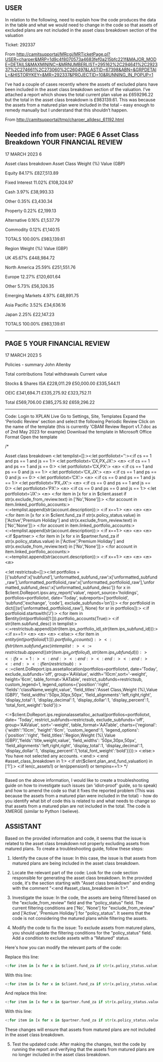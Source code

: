 ## USER
In relation to the following, need to explain how the code produces the data in the table and what we would need to change in the code so that assets of excluded plans are not included in the asset class breakdown section of the valuation

Ticket:
292337 

From <http://camitsupportal/MRcgi/MRTicketPage.pl?USER=charper&MRP=1d9c4f8070573a4683fef0a215bfc221f&MAJOR_MODE=DETAILS&MAXMININC=&MRNUMBERLIST=295162%2C294641%2C292337%2C274661%2C273060%2C260497&LASTID=67398&ABN=&GRPDETAIL=&HISTORYKEY=&MR=292337&PROJECTID=10&RUNNING_IN_POPUP=1> 

I’ve had a couple of cases recently where the assets of excluded plans have been included in the asset class breakdown section of the valuation.
I’ve attached a report which shows the total current plan value as £659296.22 but the total in the asset class breakdown is £983139.61.
This was because the assets from a matured plan were included in the total – easy enough to remedy manually but I understand that this shouldn’t happen.

From <http://camitsupportal/tmp/charper_alldesc_61192.html> 



Needed info from user:
PAGE 6
Asset Class Breakdown 
YOUR FINANCIAL REVIEW
-
17 MARCH 2023
6
 
Asset class breakdown 
Asset Class
Weight (%) 
Value (GBP)
 
Equity
84.17%
£827,513.89
 
Fixed Interest
11.02%
£108,324.97
 
Cash
3.97%
£38,993.33
 
Other
0.35%
£3,430.34
 
Property
0.22%
£2,199.13
 
Alternative
0.16%
£1,537.79
 
Commodity
0.12%
£1,140.15
 
TOTALS
100.00% 
£983,139.61
 
Region
Weight (%)
Value (GBP)
 
UK
45.67%
£448,984.72
 
North America
25.59%
£251,551.76
 
Europe
12.27%
£120,601.64
 
Other
5.73%
£56,326.35
 
Emerging Markets
4.97%
£48,891.75
 
Asia Pacific
3.52%
£34,636.16
 
Japan
2.25%
£22,147.23
 
TOTALS
100.00% 
£983,139.61
 
-------------------------------------------------------

PAGE 5
YOUR FINANCIAL REVIEW
-
17 MARCH 2023
5
 
Policies - summary 
John Allenby
 
Total contributions
Total withdrawals
Current value
 
Stocks & Shares ISA
£228,011.29
£50,000.00
£335,544.11
 
OEIC
£341,694.71
£335,275.92
£323,752.11
 
Total
£569,706.00
£385,275.92
£659,296.22

-------------------------------------------------------

Code:
Login to XPLAN Live
Go to Settings, Site, Templates
Expand the 'Periodic Review' section and select the following
	Periodic Review
Click on the name of the template (this is currently 'CBAM Review Report v1.7.doc as of 2nd May 2023 for example)
Download the template in Microsoft Office Format
Open the template

/*

Asset class breakdown
<:let templist=[]:><:let portfoliotxt=’’:><:if cs == 1 and ps == 1 and js == 1:>
<:let portfoliotxt=’CX,PX,JX’:>
<:end:>
<:if cs == 1 and ps == 1 and js == 0:>
<:let portfoliotxt=’CX,PX’:>
<:end:>
<:if cs == 1 and ps == 0 and js == 1:>
<:let portfoliotxt=’CX,JX’:>
<:end:>
<:if cs == 1 and ps == 0 and js == 0:>
<:let portfoliotxt=’CX’:>
<:end:>
<:if cs == 0 and ps == 1 and js == 1:>
<:let portfoliotxt=’PX,JX’:>
<:end:>
<:if cs == 0 and ps == 1 and js == 0:>
<:let portfoliotxt=’PX’:>
<:end:>
<:if cs == 0 and ps == 0 and js == 1:>
<:let portfoliotxt=’JX’:>
<:end:>
<:for item in [x for x in $client.asset if str(x.exclude_from_review.text) in ['No','None']]:>
<:for account in item.linked_portfolio_accounts:> 
<:=templist.append(str(account.description)):> <:if x==1:>
<:end:>
<:end:>
<:end:>
<:for item in [x for x in $client.fund_za if str(x.policy_status.value) in ['Active','Premium Holiday'] and str(x.exclude_from_review.text) in ['No','None']]:>
<:for account in item.linked_portfolio_accounts:>
<:=templist.append(str(account.description)):> <:if x==1:>
<:end:>
<:end:>
<:end:>
<:if $partner:>
<:for item in [x for x in $partner.fund_za if str(x.policy_status.value) in ['Active','Premium Holiday'] and str(x.exclude_from_review.text) in ['No','None']]:>
<:for account in item.linked_portfolio_accounts:>
<:=templist.append(str(account.description)):> <:if x==1:>
<:end:>
<:end:>
<:end:>
<:end:>
 
<:let restrictsub=[]:><:let portfolios =[{‘subfund’:x[‘subfund’],‘unformatted_subfund_raw’:x[‘unformatted_subfund_raw’],’unformatted_portfolioid_raw’:x[‘unformatted_portfolioid_raw’],’unformatted_subfund_desc‘:x[‘unformatted_subfund_desc’]} for x in $client.DoReport.ipsv.any_report('value', report_source='holdings', portfolios=portfoliotxt, date=’Today’, subreports=[‘portfolioid’, ‘subfund’,'exchange', 'code'], exclude_subfunds=’on’)]:> <:for portfolioid in dict([(sr[‘unformatted_portfolioid_raw’], None) for sr in portfolios]):>
<:if portfolioid.startswith(‘J’):>
<:for item in $entity(int(portfolioid[1:])).portfolio_accounts(True):>
<:if str(item.subfund_desc) in templist:>
<:=restrictsub.append((str(item.ips_portfolio_id),str(item.ips_subfund_id))):> <:if x==1:>
<:end:>
<:end:>
<:end:>
<:else:>
<:for item in $entity(int(portfolioid[1:])).portfolio_accounts():>
<:if str(item.subfund_desc) in templist:>
<:=restrictsub.append((str(item.ips_portfolio_id),str(item.ips_subfund_id))):> <:if x==1:>
<:end:>
<:end:>
<:end:>
<:end:>
<:end:>
<:if len(restrictsub):>
<:=$client.DoReport.ips.assetallocation(portfolios=portfoliotxt, date='Today', exclude_subfunds='off', group='AAValue', width='10cm',sort='-weight', height='6cm', table_format='AATable', restrict_subfunds=restrictsub, custom_legend=1, legend_options={'position':'right', 'fields':'className,weight,value', 'field_titles':'Asset Class,Weight (%),Value (GBP)', 'field_widths':'50px,30px,50px', 'field_alignments':'left,right,right', 'display_total':1, 'display_decimal':1, 'display_dollar':1, 'display_percent':1, 'total_font_weight':'bold'}):>
 
<:=$client.DoReport.ips.regionalassetalloc_actual(portfolios=portfoliotxt, date= 'Today', restrict_subfunds=restrictsub, exclude_subfunds='off', group='AAValue', sort='-weight', table_format='AATable', charts={'regional':{'width':'10cm', 'height':'6cm', 'custom_legend':1, 'legend_options':{'position':'right', 'field_titles':'Region,Weight (%),Value (GBP)','fields':'title,weight,value', 'field_widths': '50px,30px,50px', 'field_alignments':'left,right,right', 'display_total':1, 'display_decimal':1, 'display_dollar':1, 'display_percent':1,'total_font_weight':'bold'}}}):>
<:else:>
You have not selected any accounts.
<:end:>
<:end #asset_class_breakdown in 1:>
<:if str($client.plan_and_fund_valuation) in [‘1’]:>
<:if len(c_assets1) or len(ppension1) or tempins==1:>
*/

-------------------------------------------------------

Based on the above information, I would like to create a troubleshooting guide on how to investigate such issues (an 'idiot-proof' guide, so to speak) and how to amend the code so that it fixes the reported problem (This was because the assets from a matured plan were included in the total) - how do you identify what bit of code this is related to and what needs to change so that assets from a matured plan are not included in the total. The code is XMERGE (similar to Python I believe).

## ASSISTANT
Based on the provided information and code, it seems that the issue is related to the asset class breakdown not properly excluding assets from matured plans. To create a troubleshooting guide, follow these steps:

1. Identify the cause of the issue: 
In this case, the issue is that assets from matured plans are being included in the asset class breakdown.

2. Locate the relevant part of the code: 
Look for the code section responsible for generating the asset class breakdown. In the provided code, it's the section starting with "Asset class breakdown" and ending with the comment "<:end #asset_class_breakdown in 1:>".

3. Investigate the issue: 
In the code, the assets are being filtered based on the "exclude_from_review" field and the "policy_status" field. The current filtering conditions are ['No', 'None'] for "exclude_from_review" and ['Active', 'Premium Holiday'] for "policy_status". It seems that the code is not considering the matured plans while filtering the assets.

4. Modify the code to fix the issue: 
To exclude assets from matured plans, you should update the filtering conditions for the "policy_status" field. Add a condition to exclude assets with a "Matured" status.

Here's how you can modify the relevant parts of the code:

Replace this line:

```python
<:for item in [x for x in $client.fund_za if str(x.policy_status.value) in ['Active','Premium Holiday'] and str(x.exclude_from_review.text) in ['No','None']]:>
```

With this line:

```python
<:for item in [x for x in $client.fund_za if str(x.policy_status.value) in ['Active','Premium Holiday'] and str(x.policy_status.value) != 'Matured' and str(x.exclude_from_review.text) in ['No','None']]:>
```

And replace this line:

```python
<:for item in [x for x in $partner.fund_za if str(x.policy_status.value) in ['Active','Premium Holiday'] and str(x.exclude_from_review.text) in ['No','None']]:>
```

With this line:

```python
<:for item in [x for x in $partner.fund_za if str(x.policy_status.value) in ['Active','Premium Holiday'] and str(x.policy_status.value) != 'Matured' and str(x.exclude_from_review.text) in ['No','None']]:>
```

These changes will ensure that assets from matured plans are not included in the asset class breakdown.

5. Test the updated code: 
After making the changes, test the code by running the report and verifying that the assets from matured plans are no longer included in the asset class breakdown.